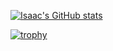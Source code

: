 [![Isaac's GitHub stats](https://github-readme-stats.vercel.app/api?username=isaaclepes&show_icons=true&theme=algolia)](https://github.com/anuraghazra/github-readme-stats)

[![trophy](https://github-profile-trophy.vercel.app/?username=isaaclepes&theme=algolia&column=4)](https://github.com/ryo-ma/github-profile-trophy)
